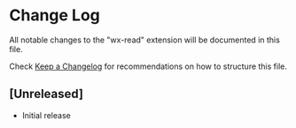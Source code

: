 # Change Log

All notable changes to the "wx-read" extension will be documented in this file.

Check [Keep a Changelog](http://keepachangelog.com/) for recommendations on how to structure this file.

## [Unreleased]

- Initial release